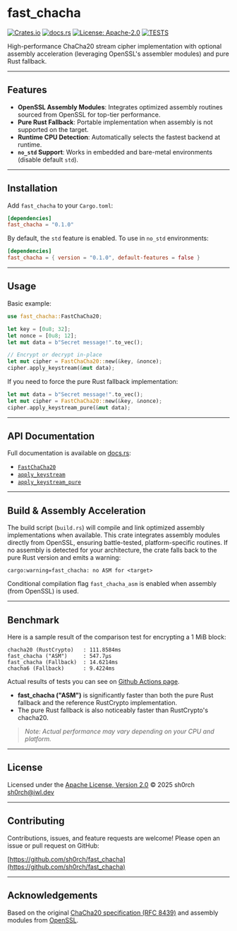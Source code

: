 # fast_chacha

[![Crates.io](https://img.shields.io/crates/v/fast_chacha.svg)](https://crates.io/crates/fast_chacha) [![docs.rs](https://docs.rs/fast_chacha/badge.svg)](https://docs.rs/fast_chacha) [![License: Apache-2.0](https://img.shields.io/crates/l/fast_chacha.svg)](LICENSE) [![TESTS](https://github.com/sh0rch/fast_chacha/actions/workflows/tests.yml/badge.svg)](https://github.com/sh0rch/fast_chacha/actions)

High-performance ChaCha20 stream cipher implementation with optional assembly acceleration (leveraging OpenSSL's assembler modules) and pure Rust fallback.

---

## Features

- **OpenSSL Assembly Modules**: Integrates optimized assembly routines sourced from OpenSSL for top-tier performance.
- **Pure Rust Fallback**: Portable implementation when assembly is not supported on the target.
- **Runtime CPU Detection**: Automatically selects the fastest backend at runtime.
- **`no_std` Support**: Works in embedded and bare-metal environments (disable default `std`).

---

## Installation

Add `fast_chacha` to your `Cargo.toml`:

```toml
[dependencies]
fast_chacha = "0.1.0"
```

By default, the `std` feature is enabled. To use in `no_std` environments:

```toml
[dependencies]
fast_chacha = { version = "0.1.0", default-features = false }
```

---

## Usage

Basic example:

```rust
use fast_chacha::FastChaCha20;

let key = [0u8; 32];
let nonce = [0u8; 12];
let mut data = b"Secret message!".to_vec();

// Encrypt or decrypt in-place
let mut cipher = FastChaCha20::new(&key, &nonce);
cipher.apply_keystream(&mut data);
```

If you need to force the pure Rust fallback implementation:

```rust
let mut data = b"Secret message!".to_vec();
let mut cipher = FastChaCha20::new(&key, &nonce);
cipher.apply_keystream_pure(&mut data);
```

---

## API Documentation

Full documentation is available on [docs.rs](https://docs.rs/fast_chacha):

- [`FastChaCha20`](https://docs.rs/fast_chacha/latest/fast_chacha/struct.FastChaCha20.html)
- [`apply_keystream`](https://docs.rs/fast_chacha/latest/fast_chacha/struct.FastChaCha20.html#method.apply_keystream)
- [`apply_keystream_pure`](https://docs.rs/fast_chacha/latest/fast_chacha/struct.FastChaCha20.html#method.apply_keystream_pure)

---

## Build & Assembly Acceleration

The build script (`build.rs`) will compile and link optimized assembly implementations when available. This crate integrates assembly modules directly from OpenSSL, ensuring battle-tested, platform-specific routines. If no assembly is detected for your architecture, the crate falls back to the pure Rust version and emits a warning:

```
cargo:warning=fast_chacha: no ASM for <target>
```

Conditional compilation flag `fast_chacha_asm` is enabled when assembly (from OpenSSL) is used.

---

## Benchmark

Here is a sample result of the comparison test for encrypting a 1 MiB block:

```text
chacha20 (RustCrypto)   : 111.8584ms
fast_chacha ("ASM")     : 547.7µs
fast_chacha (Fallback)  : 14.6214ms
chacha6 (Fallback)      : 9.4224ms
```

Actual results of tests you can see on [Github Actions page](https://github.com/sh0rch/fast_chacha/actions/workflows/tests.yml).

- **fast_chacha ("ASM")** is significantly faster than both the pure Rust fallback and the reference RustCrypto implementation.
- The pure Rust fallback is also noticeably faster than RustCrypto's chacha20.

> _Note: Actual performance may vary depending on your CPU and platform._

---

## License

Licensed under the [Apache License, Version 2.0](LICENSE) © 2025 sh0rch [sh0rch@iwl.dev](mailto:sh0rch@iwl.dev)

---

## Contributing

Contributions, issues, and feature requests are welcome! Please open an issue or pull request on GitHub:

[https://github.com/sh0rch/fast_chacha](https://github.com/sh0rch/fast_chacha)

---

## Acknowledgements

Based on the original [ChaCha20 specification (RFC 8439)](https://tools.ietf.org/html/rfc8439) and assembly modules from [OpenSSL](https://www.openssl.org/).
